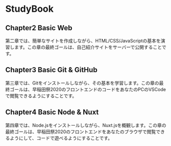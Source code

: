 # StudyBook
## Chapter2 Basic Web
第二章では、簡単なサイトを作成しながら、HTML/CSS/JavaScriptの基本を演習します。この章の最終ゴールは、自己紹介サイトをサーバーで公開することです。
## Chapter3 Basic Git & GitHub
第三章では、Gitをインストールしながら、その基本を学習します。この章の最終ゴールは、早稲田祭2020のフロントエンドのコードをあなたのPCのVSCodeで閲覧できるようにすることです。

## Chapter4 Basic Node & Nuxt
第四章では、Node.jsをインストールしながら、Nuxt.jsを概観します。この章の最終ゴールは、早稲田祭2020のフロントエンドをあなたのブラウザで閲覧できるようにして、コードで遊べるようにすることです。
